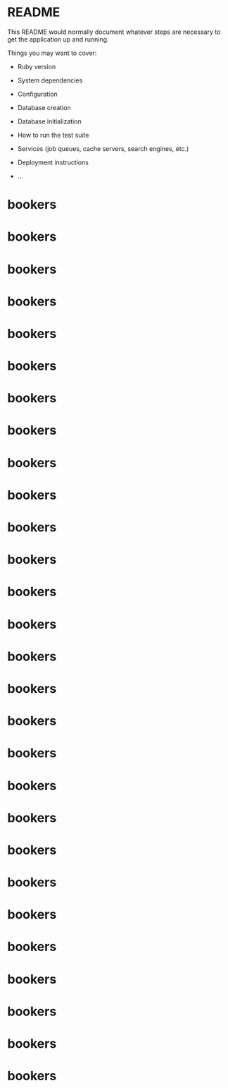 # README

This README would normally document whatever steps are necessary to get the
application up and running.

Things you may want to cover:

* Ruby version

* System dependencies

* Configuration

* Database creation

* Database initialization

* How to run the test suite

* Services (job queues, cache servers, search engines, etc.)

* Deployment instructions

* ...
# bookers
# bookers
# bookers
# bookers
# bookers
# bookers
# bookers
# bookers
# bookers
# bookers
# bookers
# bookers
# bookers
# bookers
# bookers
# bookers
# bookers
# bookers
# bookers
# bookers
# bookers
# bookers
# bookers
# bookers
# bookers
# bookers
# bookers
# bookers

